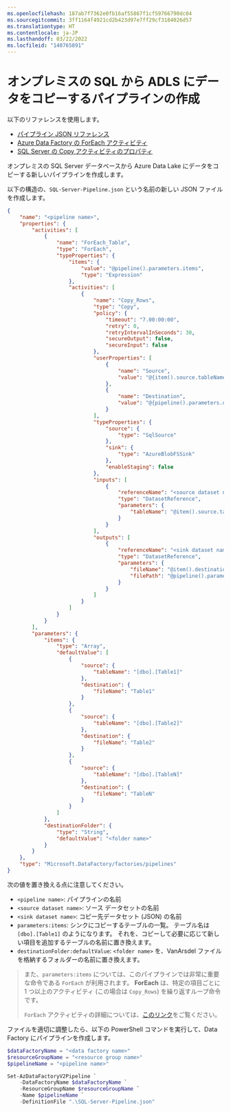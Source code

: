 ```yaml
---
ms.openlocfilehash: 187ab7f7362e0fb16af55867f1cf59766790dc04
ms.sourcegitcommit: 3ff1164f4921cd2b423d97e7ff29cf3184026d57
ms.translationtype: HT
ms.contentlocale: ja-JP
ms.lasthandoff: 03/22/2022
ms.locfileid: "140765891"
---
```

# <a name="creating-the-pipeline-to-copy-data-from-on-prem-sql-to-adls"></a>オンプレミスの SQL から ADLS にデータをコピーするパイプラインの作成

以下のリファレンスを使用します。

- [パイプライン JSON リファレンス](https://docs.microsoft.com/ja-jp/azure/data-factory/concepts-pipelines-activities#pipeline-json)
- [Azure Data Factory の ForEach アクティビティ](https://docs.microsoft.com/ja-jp/azure/data-factory/control-flow-for-each-activity)
- [SQL Server の Copy アクティビティのプロパティ](https://docs.microsoft.com/ja-jp/azure/data-factory/connector-sql-server#copy-activity-properties)

オンプレミスの SQL Server データベースから Azure Data Lake にデータをコピーする新しいパイプラインを作成します。

以下の構造の、`SQL-Server-Pipeline.json` という名前の新しい JSON ファイルを作成します。

```json
{
    "name": "<pipeline name>",
    "properties": {
        "activities": [
            {
                "name": "ForEach_Table",
                "type": "ForEach",
                "typeProperties": {
                    "items": {
                        "value": "@pipeline().parameters.items",
                        "type": "Expression"
                    },
                    "activities": [
                        {
                            "name": "Copy_Rows",
                            "type": "Copy",
                            "policy": {
                                "timeout": "7.00:00:00",
                                "retry": 0,
                                "retryIntervalInSeconds": 30,
                                "secureOutput": false,
                                "secureInput": false
                            },
                            "userProperties": [
                                {
                                    "name": "Source",
                                    "value": "@{item().source.tableName}"
                                },
                                {
                                    "name": "Destination",
                                    "value": "@{pipeline().parameters.destinationFolder}/@{item().destination.fileName}"
                                }
                            ],
                            "typeProperties": {
                                "source": {
                                    "type": "SqlSource"
                                },
                                "sink": {
                                    "type": "AzureBlobFSSink"
                                },
                                "enableStaging": false
                            },
                            "inputs": [
                                {
                                    "referenceName": "<source dataset name>",
                                    "type": "DatasetReference",
                                    "parameters": {
                                        "tableName": "@item().source.tableName"
                                    }
                                }
                            ],
                            "outputs": [
                                {
                                    "referenceName": "<sink dataset name>",
                                    "type": "DatasetReference",
                                    "parameters": {
                                        "fileName": "@item().destination.fileName",
                                        "filePath": "@pipeline().parameters.destinationFolder"
                                    }
                                }
                            ]
                        }
                    ]
                }
            }
        ],
        "parameters": {
            "items": {
                "type": "Array",
                "defaultValue": [
                    {
                        "source": {
                            "tableName": "[dbo].[Table1]"
                        },
                        "destination": {
                            "fileName": "Table1"
                        }
                    },
                    {
                        "source": {
                            "tableName": "[dbo].[Table2]"
                        },
                        "destination": {
                            "fileName": "Table2"
                        }
                    },
                    {
                        "source": {
                            "tableName": "[dbo].[TableN]"
                        },
                        "destination": {
                            "fileName": "TableN"
                        }
                    }
                ]
            },
            "destinationFolder": {
                "type": "String",
                "defaultValue": "<folder name>"
            }
        }
    },
    "type": "Microsoft.DataFactory/factories/pipelines"
}
```

次の値を置き換える点に注意してください。

- `<pipeline name>`: パイプラインの名前
- `<source dataset name>`: ソース データセットの名前
- `<sink dataset name>`: コピー先データセット (JSON) の名前
- `parameters:items`: シンクにコピーするテーブルの一覧。
テーブル名は `[dbo].[Table1]` のようになります。 それを、コピーして必要に応じて新しい項目を追加するテーブルの名前に置き換えます。
- `destinationFolder:defaultValue`: `<folder name>` を、VanArsdel ファイルを格納するフォルダーの名前に置き換えます。

> また、`parameters:items` については、このパイプラインでは非常に重要な命令である `ForEach` が利用されます。 **ForEach** は、特定の項目ごとに 1 つ以上のアクティビティ (この場合は `Copy_Rows`) を繰り返すループ命令です。
>
> `ForEach` アクティビティの詳細については、[このリンク](https://docs.microsoft.com/ja-jp/azure/data-factory/control-flow-for-each-activity)をご覧ください。

ファイルを適切に調整したら、以下の PowerShell コマンドを実行して、Data Factory にパイプラインを作成します。

```powershell
$dataFactoryName = "<data factory name>"
$resourceGroupName = "<resource group name>"
$pipelineName = "<pipeline name>"

Set-AzDataFactoryV2Pipeline `
    -DataFactoryName $dataFactoryName `
    -ResourceGroupName $resourceGroupName `
    -Name $pipelineName `
    -DefinitionFile ".\SQL-Server-Pipeline.json"
```
